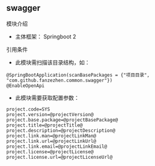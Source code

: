 swagger
------------------------------------------   
模块介绍
   * 主体框架： Springboot 2
   
引用条件
   * 此模块需扫描该目录结构，如：
    
    @SpringBootApplication(scanBasePackages = {"项目目录", "com.github.fanzezhen.common.swagger"})
    @EnableOpenApi   

   * 此模块需要获取配置参数： 

    project.code=SYS
    project.version=@projectVersion@
    project.base.package=@projectBasePackage@
    project.title=@projectTitle@
    project.description=@projectDescription@
    project.link.man=@projectLinkMan@
    project.link.url=@projectLinkUrl@
    project.link.email=@projectLinkEmail@
    project.license=@projectLicense@
    project.license.url=@projectLicenseUrl@
